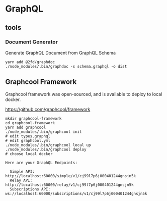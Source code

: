 <!-- TITLE: Graph QL -->
<!-- SUBTITLE: A quick summary of Graph Ql -->

# GraphQL

## tools

### Document Generator

Generate GraphQL Document from GraphQL Schema

```
yarn add @2fd/graphdoc
./node_modules/.bin/graphdoc -s schema.graphql -o dist
```


## Graphcool Framework

Graphcool framework was open-sourced, and is available to deploy to local docker.

https://github.com/graphcool/framework

```
mkdir graphcool-framework
cd graphcool-framework
yarn add graphcool
./node_modules/.bin/graphcool init
# edit types.graphql
# edit graphcool.yml
./node_modules/.bin/graphcool local up
./node_modules/.bin/graphcool deploy
# choose local docker
```

```
Here are your GraphQL Endpoints:

  Simple API:        http://localhost:60000/simple/v1/cj99l7p6j000401244gnsjn5k
  Relay API:         http://localhost:60000/relay/v1/cj99l7p6j000401244gnsjn5k
  Subscriptions API: ws://localhost:60000/subscriptions/v1/cj99l7p6j000401244gnsjn5k
```